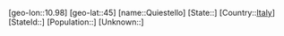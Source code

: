 ﻿---
location: [45,10.98]
type: City
tags:
- geo/City


SpocWebEntityId: 33581
isDeleted: false
confidential: public

---
[geo-lon::10.98]
[geo-lat::45]
[name::Quiestello]
[State::]
[Country::[Italy](geo/Continent/Europe/Italy.md)]
[StateId::]
[Population::]
[Unknown::]

